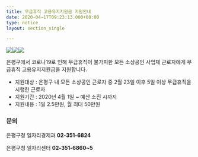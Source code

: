 ```yaml
---
title: 무급휴직 고용유지지원금 지원안내
date: 2020-04-17T09:23:13.000+00:00
type: notice
layout: section_single

---
```

![](/uploads/img_52d4132f287f-1.jpeg)![](/uploads/img_0e453b0c42f9-1.jpeg)![](/uploads/수정-웹용-포스터_0420.jpg)

은평구에서 코로나19로 인해 무급휴직이 불가피한 모든 소상공인 사업체 근로자에게 무급휴직 고용유지지원금을 지원합니다.

* 지원대상 : 은평구 내 모든 소상공인 근로자 중 2월 23일 이후 5일 이상 무급휴직을 시행한 근로자
* 지원기간 : 2020년 4월 1일 \~ 예산 소진 시까지
* 지원내용 : 1일 2.5만원, 월 최대 50만원

### ​문의

은평구청 일자리경제과 **02-351-6824**

은평구청 일자리센터 **02-351-6860\~5**